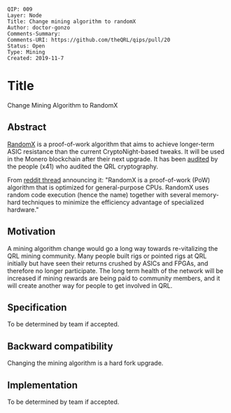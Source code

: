 	QIP: 009  
	Layer: Node
	Title: Change mining algorithm to randomX
	Author: doctor-gonzo
	Comments-Summary: 
	Comments-URI: https://github.com/theQRL/qips/pull/20
	Status: Open  
	Type: Mining
	Created: 2019-11-7

# Title

Change Mining Algorithm to RandomX

## Abstract

[RandomX](https://github.com/tevador/RandomX) is a proof-of-work algorithm that aims to achieve longer-term ASIC resistance than the current CryptoNight-based tweaks.
It will be used in the Monero blockchain after their next upgrade. It has been [audited](https://ostif.org/four-audits-of-randomx-for-monero-and-arweave-have-been-completed-results/) by the people (x41) who audited the QRL cryptography.

From [reddit thread](https://www.reddit.com/r/Monero/comments/aovypq/randomx_asic_resistant_pow_community_feedback/) announcing it: "RandomX is a proof-of-work (PoW) algorithm that is optimized for general-purpose CPUs. RandomX uses random code execution (hence the name) together with several memory-hard techniques to minimize the efficiency advantage of specialized hardware."


## Motivation

A mining algorithm change would go a long way towards re-vitalizing the QRL mining community. Many people built rigs or pointed rigs at QRL initially but have seen their returns crushed by ASICs and FPGAs, and therefore no longer participate. The long term health of the network will be increased if mining rewards are being paid to community members, and it will create another way for people to get involved in QRL.


## Specification

To be determined by team if accepted.


## Backward compatibility

Changing the mining algorithm is a hard fork upgrade. 


## Implementation

To be determined by team if accepted.
